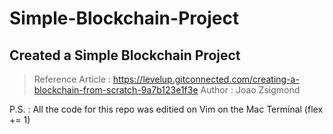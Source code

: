 # Simple-Blockchain-Project

## Created a Simple Blockchain Project

> Reference Article : https://levelup.gitconnected.com/creating-a-blockchain-from-scratch-9a7b123e1f3e
> Author : Joao Zsigmond

P.S. : All the code for this repo was editied on Vim on the Mac Terminal (flex += 1)
